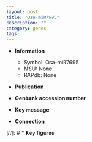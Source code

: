 ```yaml
---
layout: post
title: "Osa-miR7695"
description: ""
category: genes
tags: 
---
```


* **Information**  
    + Symbol: Osa-miR7695  
    + MSU: None  
    + RAPdb: None  

* **Publication**  

* **Genbank accession number**  

* **Key message**  

* **Connection**  

[//]: # * **Key figures**  


